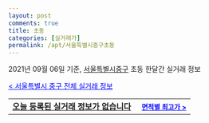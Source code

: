 ```yaml
---
layout: post
comments: true
title: 초동
categories: [실거래가]
permalink: /apt/서울특별시중구초동
---
```


2021년 09월 06일 기준, <a href="/apt/서울특별시중구">서울특별시중구</a> 초동 한달간 실거래 정보

<a style="color: blue;" href="/apt/서울특별시중구">< 서울특별시 중구 전체 실거래 정보</a>
<!---- start ---->
<table>
  <tr>
    <td colspan="4" style="font-weight: bold;"><a href="/apt/서울특별시중구초동{name_without_space}">오늘 등록된 실거래 정보가 없습니다</a> &nbsp;&nbsp;&nbsp; <a style="color: blue; font-size: smaller;" href="/apt/서울특별시중구초동{name_without_space}">면적별 최고가 ></a></td>
  </tr>
    
</table>
<!---- end ---->
    